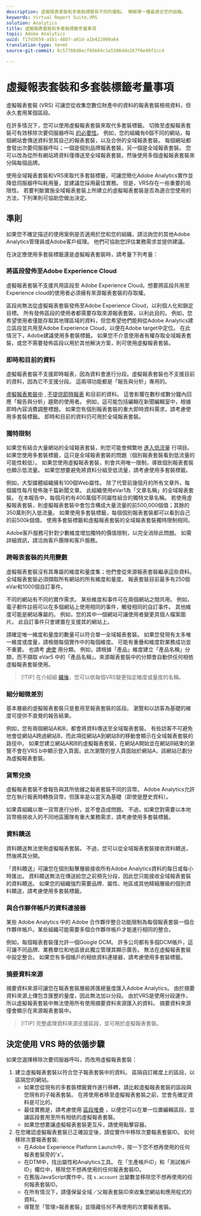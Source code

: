 ```yaml
---
description: 虛擬報表套裝和多套裝標籤有不同的優點。 瞭解哪一種最適合您的組織。
keywords: Virtual Report Suite,VRS
solution: Analytics
title: 虛擬報表套裝和多套裝標籤考量事項
topic: Adobe Analytics
uuid: f17d3659-a5b1-4807-a01d-a1b422009a64
translation-type: tm+mt
source-git-commit: 6c57780d0ecf65669c1a5306dde267f6e48f1cc4

---
```



# 虛擬報表套裝和多套裝標籤考量事項

虛擬報表套裝 (VRS) 可讓您從收集您數位財產中的資料的報表套裝檢視資料，但永久套用某個區段。

在許多情況下，您可以使用虛擬報表套裝來取代多套裝標籤。 切換至虛擬報表套裝可有效移除次要伺服器呼叫 [的必要性](/help/admin/c-server-call-usage/overage-overview.md)。 例如，您的組織有6個不同的網站，每個網站會傳送資料至其自己的報表套裝，以及合併的全域報表套裝。 每個網站都會發出次要伺服器呼叫；一個是個別品牌報表套裝，另一個是全域報表套裝。 您可以改為從所有網站將資料僅傳送至全域報表套裝，然後使用多個虛擬報表套裝來分隔每個品牌。

使用全域報表套裝和VRS來取代多套裝標籤，可讓您簡化Adobe Analytics實作並降低伺服器呼叫耗用量，並建議您採用最佳實務。 但是，VRS存在一些重要的局限性。 若要判斷實施全域報表套裝上所建立的虛擬報表套裝是否為適合您使用的方法，下列準則可協助您做出決定。

## 準則

如果您不確定描述的使用案例是否適用於您和您的組織，請洽詢您的其他Adobe Analytics管理員或Adobe客戶經理。 他們可協助您評估業務需求並提供建議。

在決定應使用多套裝標籤還是虛擬報表套裝時，請考量下列考量：

### 將區段發佈至Adobe Experience Cloud

虛擬報表套裝不支援共用區段至 Adobe Experience Cloud。想要將區段共用至Experience cloud的使用者必須擁有來源報表套裝的存取權。

區段尚無法從虛擬報表套裝發佈至Adobe Experience Cloud，以利個人化和鎖定目標。 所有發佈區段的使用者都需要存取來源報表套裝，以利此目的。 例如，您希望使用者僅能存取其地理區域的資料，但您希望他們能夠從Adobe Analytics建立區段並共用至Adobe Experience Cloud，以便在Adobe target中定位。 在此情況下，Adobe建議使用多套裝標籤。 如果您不介意使用者有權存取全域報表套裝，或您不需要發佈區段以用於其他解決方案，則可使用虛擬報表套裝。

### 即時和目前的資料

虛擬報表套裝不支援即時報表，因為資料會進行分段。虛擬報表套裝也不支援目前的資料，因為它不支援分段。 這兩項功能都是「報告與分析」專用的。

[虛擬報表套裝中](/help/admin/admin/realtime/t-realtime-admin.md) , [不提供即時報表](/help/technotes/latency.md) 和目前的資料。 這會影響在數秒或數分鐘內回應「報告與分析」趨勢的使用者。 例如，這可能包括編輯在新聞編輯室中，根據即時內容消費調整標題。 如果您有個別報表套裝的重大即時資料需求，請考慮使用多套裝標籤。 即時和目前的資料仍可用於全域報表套裝。

### 獨特限制

如果您有結合大量網站的全域報表套裝，則您可能會頻繁地 [進入低流量](/help/technotes/low-traffic.md) 行項目。 如果您使用多套裝標籤，這只是全域報表套裝的問題（個別報表套裝看到低流量的可能性較低）。 如果您使用虛擬報表套裝，則會共用唯一限制，導致個別報表套裝也顯示低流量。 如果您想要避免將資料分組至低流量，請考慮使用多套裝標籤。

例如，大型媒體組織擁有100個Web屬性。 除了代管前幾個月的所有文章外，每個屬性每月發佈幾千篇新聞文章。 此組織使用eVar1為「文章名稱」的全域報表套裝。 在本報告中，每個月約有400萬個不同屬性組合的獨特文章名稱。 若使用虛擬報表套裝，則虛擬報表套裝中會包含構成大量流量的前500,000個值；其餘的350萬則列入低流量。 如果使用多套裝標籤，每個個別報表套裝都可以看到自己的前500k個值。 使用多套裝標籤和虛擬報表套裝的全域報表套裝獨特限制相同。

Adobe客戶服務可針對少數維度增加獨特的價值限制，以完全消除此問題。 如需詳細資訊，請洽詢客戶團隊和客戶服務。

### 跨報表套裝的共用變數

虛擬報表套裝沒有其專屬的維度和量度集；他們會從來源報表套裝繼承這些資料。 全域報表套裝必須擷取所有網站的所有維度和量度。 報表套裝目前最多有250個eVar和1000個自訂事件。

不同的網站有不同的實作需求。 某些維度和事件可在兩個網站之間共用。 例如，電子郵件註冊可以在多個網站上使用相同的事件，觸發相同的自訂事件。 其他維度可能是網站專屬的。 例如，您的其中一個網站可讓使用者變更其個人檔案圖片。 此自訂事件只會建置在支援其的網站上。

請確定唯一維度和量度的數量可以符合單一全域報表套裝。 如果您發現有太多唯一維度或度量，請檢閱每個實作中的每個維度。 可能有重疊和維度對業務成功並不重要。 也請考 [慮使](/help/components/c-classifications2/c-classifications.md) 用分類。 例如，請根據「產品」維度建立「產品名稱」分類，而不擷取 eVar5 中的「產品名稱」。來源報表套裝中的分類會自動供任何相依虛擬報表套裝使用。

> [!TIP] 在介紹組 [織後](/help/analyze/analysis-workspace/curate-share/curate-projects-vrs.md)，您可以依每個VRS變更指定維度或量度的名稱。

### 細分細微差別

基本層級的虛擬報表套裝只是套用至報表套裝的區段。 瀏覽和以訪客為基礎的維度可提供不直覺的報告結果。

例如，您有兩個網站A和B，都會將資料傳送至全域報表套裝。 有些訪客不可避免地會從網站A跨過網站B，而此項從網站A到網站B的移動會顯示在全域報表套裝的路徑中。 如果您建立網站A和B的虛擬報表套裝，在網站A開始並在網站B結束的瀏覽不會在VRS b中顯示登入頁面。此次瀏覽的登入頁面始於網站A，該網站已劃分為虛擬報表套裝。

### 貨幣兌換

虛擬報表套裝不會報告與其所依據之報表套裝不同的貨幣。 Adobe Analytics允許您在執行報表時轉換貨幣，但匯率是以當天為基礎（即使是歷史資料）。

如果貴組織以單一貨幣進行分析，並不會造成問題。 不過，如果您對需要以本地貨幣檢視收入的不同地區團隊有重大業務需求，請考慮使用多套裝標籤。

### 資料饋送

資料饋送無法使用虛擬報表套裝。 不過，您可以從全域報表套裝接收資料饋送，然後將其分開。

「資料饋送」可讓您在個別點擊層級接收所有Adobe Analytics資料的每日或每小時匯出。 資料饋送無法在傳送給您之前預先分段，因此您只能接收全域報表套裝的資料饋送。 如果您的組織強烈需要品牌、屬性、地區或其他精細層級的個別資料饋送，請考慮使用多套裝標籤。

### 與合作夥伴帳戶的資料連接器

某些 Adobe Analytics 中的 Adobe 合作夥伴整合功能限制為每個報表套裝一個合作夥伴帳戶。某些組織可能需要多個合作夥伴帳戶才能進行相同的整合。

例如，每個報表套裝僅允許一個Google DCM。 許多公司都有多個DCM帳戶，這可讓不同品牌、業務單位和地區彼此獨立管理其顯示廣告。 無法在虛擬報表套裝中設定整合。 如果您有多個帳戶的相依資料連接器，請考慮使用多套裝標籤。

### 摘要資料來源

摘要資料來源可讓您在報表套裝層級將匯總量度匯入Adobe Analytics。 由於摘要資料來源上傳包含匯整的量度，因此無法加以分段。 由於VRS是使用分段運作，所以虛擬報表套裝中無法使用所有使用摘要資料來源匯入的資料。 摘要資料來源僅會顯示在來源報表套裝中。

> [!TIP] 完整處理資料來源支援區段，並可用於虛擬報表套裝。

## 決定使用 VRS 時的依循步驟

如果您選擇移除次要伺服器呼叫，而改用虛擬報表套裝：

1. 建立虛擬報表套裝以符合您子報表套裝中的資料。 區隔自訂維度上的區段，以區隔您的網站。
   * 如果您從現有的多套裝標籤實作進行移轉，請比較虛擬報表套裝的區段與您現有的子報表套裝。 在將使用者移至虛擬報表套裝之前，您會先確定資料是可比的。
   * 最佳實務是，請考慮使用 [區段堆疊](/help/components/c-segmentation/c-segmentation-workflow/seg-build.md) ，以便您可以在單一位置編輯區段，並讓區段套用至所有相依的虛擬報表套裝。
   * 如果您想要讓虛擬報表套裝更互斥，請使用點擊容器。
2. 在您確認虛擬報表套裝已正確設定後，請從實作中移除次要報表套裝ID。 如何移除次要報表套裝:
   * 在Adobe Experience Platform Launch中，按一下您不想再使用的任何報表套裝旁的'x'。
   * 在DTM中，找出屬性和Analytics工具。 在「生產帳戶ID」和「測試帳戶ID」欄位中，移除您不想再使用的任何報表套裝ID。
   * 在舊版JavaScript實作中，找 `s.account` 出變數並移除您不想再使用的任何報表套裝ID。
   * 在所有情況下，請僅保留全域／父報表套裝ID來收集您網站和應用程式的資料。
   * 導覽至「管理&gt;報表套裝」並隱藏任何不再使用的次要報表套裝。
